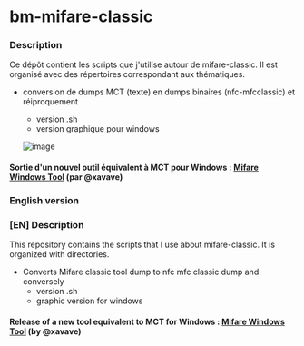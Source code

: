 bm-mifare-classic
===

### Description

Ce dépôt contient les scripts que j'utilise autour de mifare-classic. Il est organisé avec des répertoires correspondant aux thématiques.

- conversion de dumps MCT (texte) en dumps binaires (nfc-mfcclassic) et réiproquement
   - version .sh
   - version graphique pour windows
   
   ![image](https://user-images.githubusercontent.com/3501675/75094951-15f12c00-5590-11ea-9256-7665be78a509.png)

 #### Sortie d'un nouvel outil équivalent à MCT pour Windows : [Mifare Windows Tool](https://github.com/xavave/Mifare-Windows-Tool) (par @xavave)

### English version

### [EN] Description
This repository contains the scripts that I use about mifare-classic. It is organized with directories.

- Converts Mifare classic tool dump to nfc mfc classic dump and conversely
   - version .sh
   - graphic version for windows
   
 #### Release of a new tool equivalent to MCT for Windows : [Mifare Windows Tool](https://github.com/xavave/Mifare-Windows-Tool) (by @xavave)
